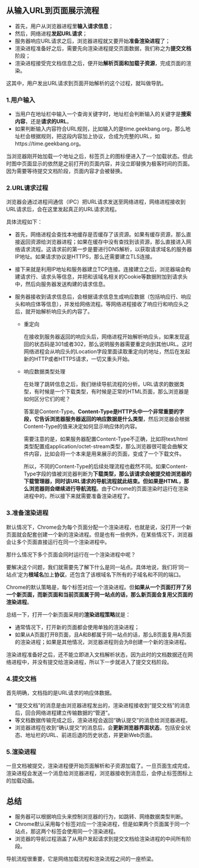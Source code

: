 ## 从输入URL到页面展示流程

* 首先，用户从浏览器进程里**输入请求信息**；
* 然后，网络进程**发起URL请求**；
* 服务器响应URL请求之后，浏览器进程就又要开始**准备渲染进程**了；
* 渲染进程准备好之后，需要先向渲染进程提交页面数据，我们称之为**提交文档**阶段；
* 渲染进程接受完文档信息之后，便开始**解析页面和加载子资源**，完成页面的渲染。

这其中，用户发出URL请求到页面开始解析的这个过程，就叫做导肮。

### 1.用户输入

* 当用户在地址栏中输入一个查询关键字时，地址栏会判断输入的关键字是**搜索内容**，还是**请求的URL**。
* 如果判断输入内容符合URL规则，比如输入的是time.geekbang.org，那么地址栏会根据规则，把这段内容加上协议，合成为完整的URL，如https://time.geekbang.org。

当浏览器刚开始加载一个地址之后，标签页上的图标便进入了一个加载状态。但此时图中页面显示的依然是之前打开的页面内容，并没立即替换为极客时间的页面。因为需要等待提交文档阶段，页面内容才会被替换。

### 2.URL请求过程

浏览器会通过进程间通信（IPC）把URL请求发送至网络进程，网络进程接收到URL请求后，会在这里发起真正的URL请求流程。

具体流程如下：

* 首先，网络进程会查找本地缓存是否缓存了该资源。如果有缓存资源，那么直接返回资源给浏览器进程；如果在缓存中没有查找到该资源，那么直接进入网络请求流程。这请求前的第一步是要进行DNS解析，以获取请求域名的服务器IP地址。如果请求协议是HTTPS，那么还需要建立TLS连接。

* 接下来就是利用IP地址和服务器建立TCP连接。连接建立之后，浏览器端会构建请求行、请求头等信息，并把和该域名相关的Cookie等数据附加到请求头中，然后向服务器发送构建的请求信息。

* 服务器接收到请求信息后，会根据请求信息生成响应数据（包括响应行、响应头和响应体等信息），并发给网络流程。等网络进程接收了响应行和响应头之后，就开始解析响应头的内容了。

  * 重定向

    在接收到服务器返回的响应头后，网络进程开始解析响应头，如果发现返回的状态码是301或者302，那么说明服务器需要重定向到其他URL。这时网络进程会从响应头的Location字段里面读取重定向的地址，然后在发起新的HTTP或者HTTPS请求，一切又重头开始。

  * 响应数据类型处理

    在处理了跳转信息之后，我们继续导航流程的分析。URL请求的数据类型，有时候是一个下载类型，有时候是正常的HTML页面，那么浏览器是如何区分它们的呢？

    答案是Content-Type。**Content-Type是HTTP头中一个非常重要的字段，它告诉浏览器服务器返回的响应数据是什么类型**，然后浏览器会根据Content-Type的值来决定如何显示响应体的内容。

    需要注意的是，如果服务器配置Content-Type不正确，比如将text/html类型配置成application/octet-stream类型，那么浏览器很可能会曲解文件内容，比如会将一个本来是用来展示的页面，变成了一个下载文件。

    所以，不同的Content-Type的后续处理流程也截然不同。如果Content-Type字段的值被浏览器判断为**下载类型，那么该请求会被提交给浏览器的下载管理器，同时该URL请求的导航流程就此结束。**但如果是**HTML，那么浏览器则会继续进行导航流程**。由于Chrome的页面渲染时运行在渲染进程中的，所以接下来就需要准备渲染进程了。

### 3.准备渲染进程

默认情况下，Chrome会为每个页面分配一个渲染进程，也就是说，没打开一个新页面就会配套创建一个新的渲染进程。但是也有一些例外，在某些情况下，浏览器会让多个页面直接运行在同一个渲染进程中。

那什么情况下多个页面会同时运行在一个渲染进程中呢？

要解决这个问题，我们就需要先了解下什么是同一站点。具体地说，我们将‘同一站点’定为**根域名**加上**协议**，还包含了该根域名下所有的子域名和不同的端口。

Chrome的默认策略是，每个标签对应一个渲染进程。但**如果从一个页面打开了另一个新页面，而新页面和当前页面属于同一站点的话，那么新页面会复用父页面的渲染进程**。

总结一下，打开一个新页面采用的**渲染进程策略**就是：

* 通常情况下，打开新的页面都会使用单独的渲染进程；
* 如果从A页面打开B页面，且A和B都属于同一站点的话，那么B页面复用A页面的渲染进程；如果是其他情况，浏览器进程则会为B创建一个新的渲染进程。

渲染进程准备好之后，还不能立即进入文档解析状态，因为此时的文档数据还在网络进程中，并没有提交给渲染进程，所以下一步就进入了提交文档阶段。

### 4.提交文档

首先明确，文档指的是URL请求的响应体数据。

* “提交文档”的消息是由浏览器进程发出的，渲染进程接收到“提交文档”的消息后，回合网络进程建立传输数据的“管道”。
* 等文档数据传输完成之后，渲染进程会返回“确认提交”的消息给浏览器进程。
* 浏览器进程在收到“确认提交”的消息后，会**更新浏览器界面状态**，包括安全状态、地址栏的URL、前进后退的历史状态，并更新Web页面。

### 5.渲染进程

一旦文档被提交，渲染进程便开始页面解析和子资源加载了。一旦页面生成完成，渲染进程会发送一个消息给浏览器进程，浏览器接收到消息后，会停止标签图标上的加载动画。

## 总结

* 服务器可以根据响应头来控制浏览器的行为，如跳转、网络数据类型判断。
* Chrome默认采用每个标签对应一个渲染进程，但是如果两个页面属于同一个站点，那这两个标签会使用同一个渲染进程。
* 浏览器的导航过程涵盖了从用户发起请求到提交文档给渲染进程的中间所有阶段。

导航流程很重要，它是网络加载流程和渲染流程之间的一座桥梁。